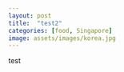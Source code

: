 ```yaml
---
layout: post
title:  "test2"
categories: [food, Singapore]
image: assets/images/korea.jpg
---
```

test
